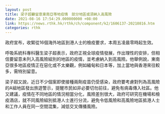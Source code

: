 ```yaml
---
layout: post
title: 梁子超籲留意東南亞等地疫情　部分地區或須納入高風險
date: 2021-08-16 17:54:29.000000000 +08:00
link: https://news.rthk.hk/rthk/ch/component/k2/1606137-20210816.htm
categories: rthk
---
```


政府宣布，收緊從16個海外地區到港人士的檢疫要求，本周五凌晨零時起生效。

呼吸系統科專科醫生梁子超表示，政府正視全球疫情發展，作出理性的安排，但相信要留意未列入高風險組別的地區的疫情，並考慮納入到高風險。他舉例說，東南亞很多地區疫情正在惡化或不太樂觀，例如緬甸和日本等，加上當地與香港來往較多，需特別留意。

梁子超又說，近日不少個案即使接種兩劑疫苗仍受感染，政府要考慮對列為高風險的A組地區發出旅遊警示，提醒市民如非必要切勿前往，避免有病毒傳入社區。他又建議，疫情在不同地區的情況相當分化，風險差別很大，政府可研究在機場和檢疫酒店，就不同風險組別抵港人士進行分流，避免令低風險和高風險地區抵港人士和工作人員在同一空間混集，減低交叉傳播風險。
